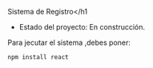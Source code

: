 <hi> Sistema de Registro</h1

- Estado del proyecto: En construcción.

Para jecutar el sistema ,debes poner:

```npm install react```
